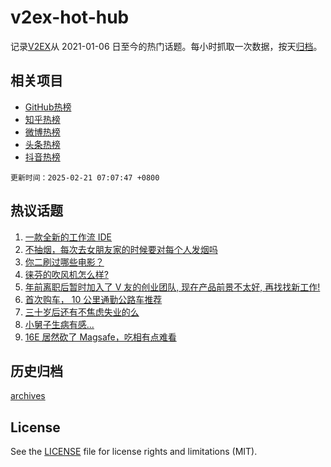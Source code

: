 # v2ex-hot-hub

 记录[V2EX](https://www.v2ex.com/)从 2021-01-06 日至今的热门话题。每小时抓取一次数据，按天[归档](archives)。
 
 ## 相关项目

- [GitHub热榜](https://github.com/it985/github-hot-hub)
- [知乎热榜](https://github.com/it985/zhihu-hot-hub)
- [微博热榜](https://github.com/it985/weibo-hot-hub)
- [头条热榜](https://github.com/it985/toutiao-hot-hub)
- [抖音热榜](https://github.com/it985/douyin-hot-hub)


 `更新时间：2025-02-21 07:07:47 +0800`

## 热议话题

1. [一款全新的工作流 IDE](https://www.v2ex.com/t/1112879)
1. [不抽烟，每次去女朋友家的时候要对每个人发烟吗](https://www.v2ex.com/t/1112820)
1. [你二刷过哪些电影？](https://www.v2ex.com/t/1112830)
1. [徕芬的吹风机怎么样?](https://www.v2ex.com/t/1112828)
1. [年前离职后暂时加入了 V 友的创业团队, 现在产品前景不太好, 再找找新工作!](https://www.v2ex.com/t/1112917)
1. [首次购车， 10 公里通勤公路车推荐](https://www.v2ex.com/t/1112836)
1. [三十岁后还有不焦虑失业的么](https://www.v2ex.com/t/1112809)
1. [小舅子生病有感...](https://www.v2ex.com/t/1112859)
1. [16E 居然砍了 Magsafe，吃相有点难看](https://www.v2ex.com/t/1112855)

## 历史归档

[archives](archives)

## License

See the [LICENSE](LICENSE) file for license rights and limitations (MIT).
